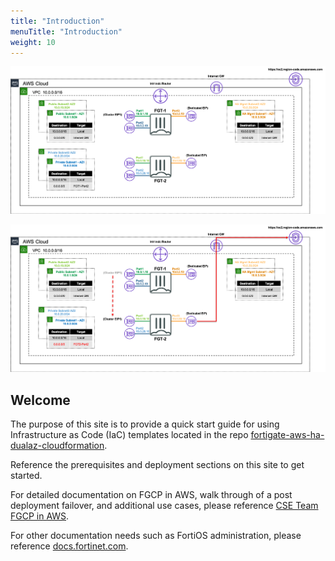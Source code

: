```yaml
---
title: "Introduction"
menuTitle: "Introduction"
weight: 10
---
```


![Example Diagram](fgcp-daz1.png)

![Example Diagram](fgcp-daz2.png)

## Welcome

The purpose of this site is to provide a quick start guide for using Infrastructure as Code (IaC) templates located in the repo [fortigate-aws-ha-dualaz-cloudformation](https://github.com/FortinetCloudCSE/fortigate-aws-ha-dualaz-cloudformation).

Reference the prerequisites and deployment sections on this site to get started.

For detailed documentation on FGCP in AWS, walk through of a post deployment failover, and additional use cases, please reference [CSE Team FGCP in AWS](https://fortinetcloudcse.github.io/FGCP-AWS).

For other documentation needs such as FortiOS administration, please reference [docs.fortinet.com](https://docs.fortinet.com/). 

